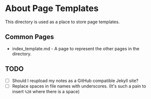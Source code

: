 # About Page Templates

This directory is used as a place to store page templates.

## Common Pages

* index_template.md - A page to represent the other pages in the directory.



## TODO

* [ ] Should I reupload my notes as a GitHub compatible Jekyll site?
* [ ] Replace spaces in file names with underscores. (It's such a pain to insert `%20` where there is a space)